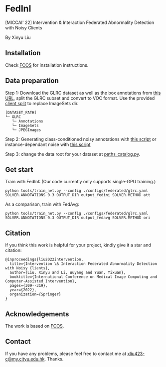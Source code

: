 # FedInI
[MICCAI' 22] Intervention &amp; Interaction Federated Abnormality Detection with Noisy Clients


By Xinyu Liu

## Installation

Check [FCOS](https://github.com/tianzhi0549/FCOS/blob/master/INSTALL.md) for installation instructions.

## Data preparation

Step 1: Download the GLRC dataset as well as the box annotations from [this URL](https://dataverse.harvard.edu/dataset.xhtml?persistentId=doi:10.7910/DVN/FCBUOR), split the GLRC subset and convert to VOC format. Use the provided [client split](https://github.com/CityU-AIM-Group/FedInI/blob/main/ImageSets) to replace ImageSets dir.

```
[DATASET_PATH]
└─ GLRC
   └─ Annotations
   └─ ImageSets
   └─ JPEGImages
```

Step 2: Generating class-conditioned noisy annotations with [this script](https://github.com/CityU-AIM-Group/FedInI/blob/main/generate_noise_ccd.py) or instance-dependant noise with [this script](https://github.com/CityU-AIM-Group/FedInI/blob/main/generate_noise_ccd.py)

Step 3: change the data root for your dataset at [paths_catalog.py](https://github.com/CityU-AIM-Group/FedInI/blob/main/fcos_core/config/paths_catalog.py).


## Get start 

Train with FedInI:
(Our code currently only supports single-GPU training.)

```
python tools/train_net.py --config ./configs/federated/glrc.yaml SOLVER.ANNOTATIONS 0.3 OUTPUT_DIR output_fedini SOLVER.METHOD att
```

As a comparison, train with FedAvg:
```
python tools/train_net.py --config ./configs/federated/glrc.yaml SOLVER.ANNOTATIONS 0.3 OUTPUT_DIR output_fedavg SOLVER.METHOD ori
```

 
## Citation 

If you think this work is helpful for your project, kindly give it a star and citation:
```
@inproceedings{liu2022intervention,
  title={Intervention \& Interaction Federated Abnormality Detection with Noisy Clients},
  author={Liu, Xinyu and Li, Wuyang and Yuan, Yixuan},
  booktitle={International Conference on Medical Image Computing and Computer-Assisted Intervention},
  pages={309--319},
  year={2022},
  organization={Springer}
}
```

## Acknowledgements

The work is based on [FCOS](https://github.com/tianzhi0549/FCOS).
 
## Contact 

If you have any problems, please feel free to contact me at xliu423-c@my.cityu.edu.hk. Thanks.
